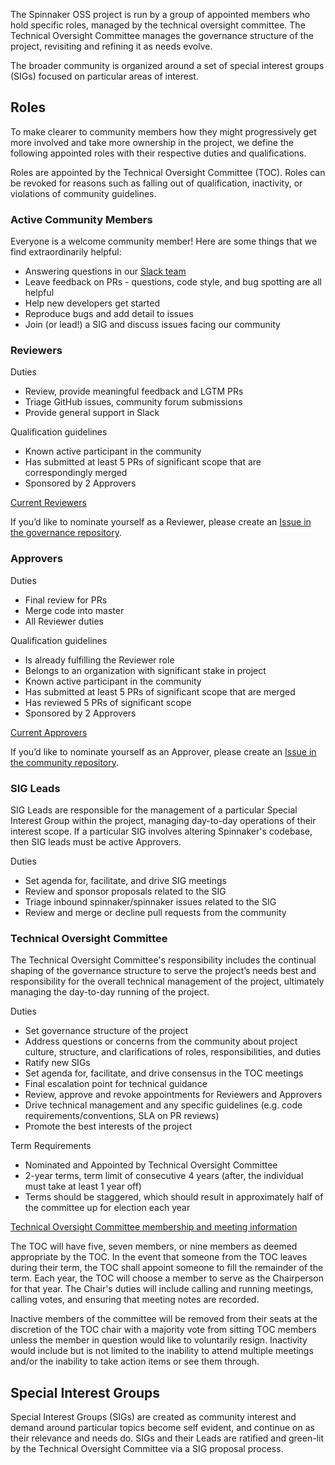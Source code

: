 The Spinnaker OSS project is run by a group of appointed members who hold specific roles, managed by the technical oversight committee. The Technical Oversight Committee manages the governance structure of the project, revisiting and refining it as needs evolve.

The broader community is organized around a set of special interest groups (SIGs) focused on particular areas of interest.

## Roles

To make clearer to community members how they might progressively get more involved and take more ownership in the project, we define the following appointed roles with their respective duties and qualifications.

Roles are appointed by the Technical Oversight Committee (TOC). Roles can be revoked for reasons such as falling out of qualification, inactivity, or violations of community guidelines.

### Active Community Members

Everyone is a welcome community member! Here are some things that we find extraordinarily helpful:

* Answering questions in our [Slack team](https://spinnakerteam.slack.com/)
* Leave feedback on PRs - questions, code style, and bug spotting are all helpful
* Help new developers get started
* Reproduce bugs and add detail to issues
* Join (or lead!) a SIG and discuss issues facing our community

### Reviewers

Duties

* Review, provide meaningful feedback and LGTM PRs
* Triage GitHub issues, community forum submissions
* Provide general support in Slack

Qualification guidelines

* Known active participant in the community
* Has submitted at least 5 PRs of significant scope that are correspondingly merged
* Sponsored by 2 Approvers

[Current Reviewers](https://github.com/spinnaker/governance/blob/master/membership.yml)

If you’d like to nominate yourself as a Reviewer, please create an [Issue in the governance repository](https://github.com/spinnaker/governance/issues). 

### Approvers

Duties

* Final review for PRs
* Merge code into master
* All Reviewer duties

Qualification guidelines

* Is already fulfilling the Reviewer role
* Belongs to an organization with significant stake in project
* Known active participant in the community
* Has submitted at least 5 PRs of significant scope that are merged
* Has reviewed 5 PRs of significant scope
* Sponsored by 2 Approvers

[Current Approvers](https://github.com/spinnaker/community/blob/master/membership.yml)

If you’d like to nominate yourself as an Approver, please create an [Issue in the community repository](https://github.com/spinnaker/community/issues). 

### SIG Leads

SIG Leads are responsible for the management of a particular Special Interest Group within the project, managing day-to-day operations of their interest scope. If a particular SIG involves altering Spinnaker's codebase, then SIG leads must be active Approvers.

Duties

* Set agenda for, facilitate, and drive SIG meetings
* Review and sponsor proposals related to the SIG
* Triage inbound spinnaker/spinnaker issues related to the SIG
* Review and merge or decline pull requests from the community

### Technical Oversight Committee

The Technical Oversight Committee's responsibility includes the continual shaping of the governance structure to serve the project’s needs best and responsibility for the overall technical management of the project, ultimately managing the day-to-day running of the project.

Duties

* Set governance structure of the project
* Address questions or concerns from the community about project culture, structure, and clarifications of roles, responsibilities, and duties
* Ratify new SIGs
* Set agenda for, facilitate, and drive consensus in the TOC meetings
* Final escalation point for technical guidance
* Review, approve and revoke appointments for Reviewers and Approvers
* Drive technical management and any specific guidelines (e.g. code requirements/conventions, SLA on PR reviews)
* Promote the best interests of the project

Term Requirements

* Nominated and Appointed by Technical Oversight Committee
* 2-year terms, term limit of consecutive 4 years (after, the individual must take at least 1 year off)
* Terms should be staggered, which should result in approximately half of the committee up for election each year

[Technical Oversight Committee membership and meeting information](committee-technical-oversight/README.md)

The TOC will have five, seven members, or nine members as deemed appropriate by the  TOC. In the event that someone from the TOC leaves during their term, the TOC shall appoint someone to fill the remainder of the term. Each year, the TOC will choose a member to serve as the Chairperson for that year. The Chair's duties will include calling and running meetings, calling votes, and ensuring that meeting notes are recorded. 

Inactive members of the committee will be removed from their seats at the discretion of the TOC chair with a majority vote from sitting TOC members unless the member in question would like to voluntarily resign. Inactivity would include but is not limited to the inability to attend multiple meetings and/or the inability to take action items or see them through. 

## Special Interest Groups

Special Interest Groups (SIGs) are created as community interest and demand around particular topics become self evident, and continue on as their relevance and needs do. SIGs and their Leads are ratified and green-lit by the Technical Oversight Committee via a SIG proposal process.


